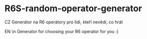 # R6S-random-operator-generator
CZ
Generátor na R6 operátory pro lidi, kteří nevědí, co hrát

EN
\n Generator for choosing your R6 operator for you :)
